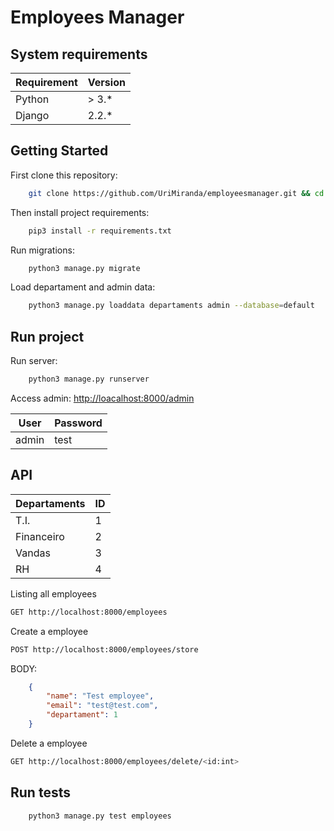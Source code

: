 # Employees Manager  

## System requirements
| Requirement | Version |
|-------------|---------|
| Python      | > 3.*   |
| Django      | 2.2.*   |

## Getting Started

First clone this repository:  
``` bash
    git clone https://github.com/UriMiranda/employeesmanager.git && cd employeesmanger/
```

Then install project requirements:  
``` bash
    pip3 install -r requirements.txt
```

Run migrations:
``` bash
    python3 manage.py migrate
```

Load departament and admin data:
``` bash
    python3 manage.py loaddata departaments admin --database=default
```

## Run project 

Run server:
``` bash
    python3 manage.py runserver
```

Access admin: [http://loacalhost:8000/admin](http://loacalhost:8000/admin)  

| User | Password|
|------|---------|
|admin |  test   |


## API

|Departaments | ID|
|-------------|---|
| T.I.        | 1 |
| Financeiro  | 2 |
| Vandas      | 3 |
| RH          | 4 |

Listing all employees
``` bash
GET http://localhost:8000/employees
```

Create a employee
``` bash
POST http://localhost:8000/employees/store
```
BODY:
``` json
    {
        "name": "Test employee",
        "email": "test@test.com",
        "departament": 1
    }
```

Delete a employee
``` bash
GET http://localhost:8000/employees/delete/<id:int>
```

## Run tests
``` bash
    python3 manage.py test employees
```
